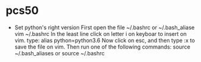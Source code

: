 # pcs50

* Set python's right version
First open the file ~/.bashrc or ~/.bash_aliase
vim ~/.bashrc
In the least line click on letter i on keyboar to insert on vim.
type:
alias python=python3.6
Now click on esc, and then type :x to save the file on vim.
Then run one of the following commands:
source ~/.bash_aliases or source ~/.bashrc

